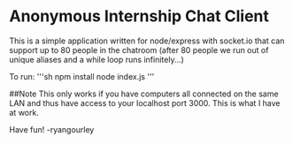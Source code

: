 # Anonymous Internship Chat Client

This is a simple application written for node/express with socket.io that can support up to 80 people in the chatroom (after 80 people we run out of unique aliases and a while loop runs infinitely...)

To run:
'''sh
npm install
node index.js
'''

##Note
This only works if you have computers all connected on the same LAN and thus have access to your localhost port 3000.  This is what I have at work.

Have fun!
-ryangourley
